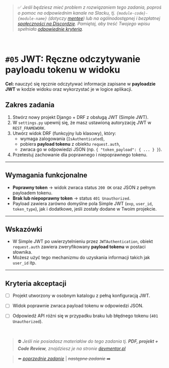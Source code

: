> :white_check_mark: *Jeśli będziesz mieć problem z rozwiązaniem tego zadania, poproś o pomoc na odpowiednim kanale na Slacku, tj. `{module-code}-{module-name}` (dotyczy [mentee](https://devmentor.pl/mentoring-javascript/)) lub na ogólnodostępnej i bezpłatnej [społeczności na Discordzie](https://devmentor.pl/discord). Pamiętaj, aby treść Twojego wpisu spełniała [odpowiednie kryteria](https://devmentor.pl/jak-prosic-o-pomoc/).*

&nbsp;

# `#05` JWT: Ręczne odczytywanie payloadu tokenu w widoku


**Cel:** nauczyć się ręcznie odczytywać informacje zapisane w **payloadzie JWT** w kodzie widoku oraz wykorzystać je w logice aplikacji.

## Zakres zadania

1. Stwórz nowy projekt Django + DRF z obsługą JWT (Simple JWT).
2. W `settings.py` upewnij się, że masz ustawioną autoryzację JWT w `REST_FRAMEWORK`.
3. Utwórz widok DRF (funkcyjny lub klasowy), który:
   - wymaga zalogowania (`IsAuthenticated`),
   - pobiera **payload tokenu** z obiektu `request.auth`,
   - zwraca go w odpowiedzi JSON (np. `{ "token_payload": { ... } }`).
4. Przetestuj zachowanie dla poprawnego i niepoprawnego tokenu.

---

## Wymagania funkcjonalne

- **Poprawny token** → widok zwraca status `200 OK` oraz JSON z pełnym payloadem tokenu.
- **Brak lub niepoprawny token** → status `401 Unauthorized`.
- Payload zawiera zarówno domyślne pola Simple JWT (`exp`, `user_id`, `token_type`), jak i dodatkowe, jeśli zostały dodane w Twoim projekcie.

---

## Wskazówki

- W Simple JWT po uwierzytelnieniu przez `JWTAuthentication`, obiekt `request.auth` zawiera zweryfikowany **payload tokenu** w postaci słownika.
- Możesz użyć tego mechanizmu do uzyskania informacji takich jak `user_id` itp.
---

## Kryteria akceptacji

- [ ] Projekt utworzony w osobnym katalogu z pełną konfiguracją JWT.
- [ ] Widok poprawnie zwraca payload tokenu w odpowiedzi JSON.
- [ ] Odpowiedź API różni się w przypadku braku lub błędnego tokenu (`401 Unauthorized`).


&nbsp;
> :no_entry: *Jeśli nie posiadasz materiałów do tego zadania tj. **PDF, projekt + Code Review**, znajdziesz je na stronie [devmentor.pl](https://devmentor.pl/workshop-{module-name})*

> :arrow_left: [*poprzednie zadanie*](./../04) | ~~*następne zadanie*~~ :arrow_right:
